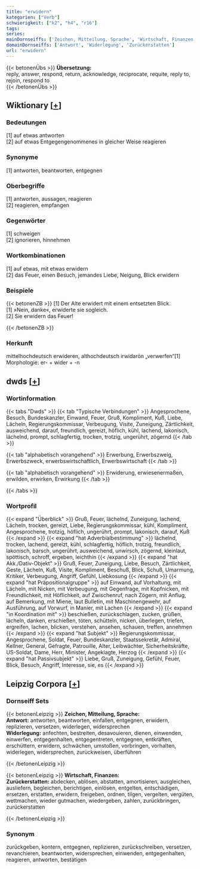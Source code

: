 ```yaml
---
title: "erwidern"
kategorien: ["Verb"]
schwierigkeit: ["k2", "h4", "r16"]
tags:
series:
mainDornseiffs: ['Zeichen, Mitteilung, Sprache', 'Wirtschaft, Finanzen']
domainDornseiffs: ['Antwort', 'Widerlegung', 'Zurückerstatten']
url: "erwidern"
---
```


{{< betonenÜbs >}}
**Übersetzung:**  
reply, answer, respond, return, acknowledge, reciprocate, requite, reply to, rejoin, respond to  
{{< /betonenÜbs >}}

## Wiktionary [[+](https://de.wiktionary.org/wiki/erwidern)]

### Bedeutungen
[1] auf etwas antworten  
[2] auf etwas Entgegengenommenes in gleicher Weise reagieren  

### Synonyme
[1] antworten, beantworten, entgegnen  

### Oberbegriffe
[1] antworten, aussagen, reagieren  
[2] reagieren, empfangen  

### Gegenwörter
[1] schweigen  
[2] ignorieren, hinnehmen  

### Wortkombinationen
[1] auf etwas, mit etwas erwidern  
[2] das Feuer, einen Besuch, jemandes Liebe, Neigung, Blick erwidern  

### Beispiele
{{< betonenZB >}}
[1] Der Alte erwidert mit einem entsetzten Blick.  
[1] »Nein, danke«, erwiderte sie sogleich.  
[2] Sie erwidern das Feuer!  

{{< /betonenZB >}}
### Herkunft
mittelhochdeutsch erwideren, althochdeutsch irwidarōn „verwerfen“[1]  
Morphologie: er- + wider + -n  



## dwds [[+](https://www.dwds.de/wb/erwidern)]

### Wortinformation
{{< tabs "Dwds" >}}
{{< tab "Typische Verbindungen" >}}
Angesprochene, Besuch, Bundeskanzler, Einwand, Feuer, Gruß, Kompliment, Kuß, Liebe, Lächeln, Regierungskommissar, Verbeugung, Visite, Zuneigung, Zärtlichkeit, ausweichend, darauf, freundlich, gereizt, höflich, kühl, lachend, lakonisch, lächelnd, prompt, schlagfertig, trocken, trotzig, ungerührt, zögernd
{{< /tab >}}

{{< tab "alphabetisch vorangehend" >}}
Erwerbung, Erwerbszweig, Erwerbszweck, erwerbswirtschaftlich, Erwerbswirtschaft
{{< /tab >}}

{{< tab "alphabetisch vorangehend" >}}
Erwiderung, erwiesenermaßen, erwilden, erwirken, Erwirkung
{{< /tab >}}

{{< /tabs >}}

### Wortprofil
{{< expand "Überblick" >}} Gruß, Feuer, lächelnd, Zuneigung, lachend, Lächeln, trocken, gereizt, Liebe, Regierungskommissar, kühl, Kompliment, Angesprochene, trotzig, höflich, ungerührt, prompt, lakonisch, darauf, Kuß {{< /expand >}}
{{< expand "hat Adverbialbestimmung" >}} lächelnd, trocken, lachend, gereizt, kühl, schlagfertig, höflich, trotzig, freundlich, lakonisch, barsch, ungerührt, ausweichend, unwirsch, zögernd, kleinlaut, spöttisch, schroff, ergeben, leichthin {{< /expand >}}
{{< expand "hat Akk./Dativ-Objekt" >}} Gruß, Feuer, Zuneigung, Liebe, Besuch, Zärtlichkeit, Geste, Lächeln, Kuß, Visite, Kompliment, Beschuß, Blick, Schuß, Umarmung, Kritiker, Verbeugung, Angriff, Gefühl, Liebkosung {{< /expand >}}
{{< expand "hat Präpositionalgruppe" >}} auf Einwand, auf Vorhaltung, mit Lächeln, mit Nicken, mit Verbeugung, mit Gegenfrage, mit Kopfnicken, mit Freundlichkeit, mit Höflichkeit, auf Zwischenruf, nach Zögern, mit Anflug, auf Bemerkung, mit Miene, laut Bulletin, mit Maschinengewehr, auf Ausführung, auf Vorwurf, in Manier, mit Lachen {{< /expand >}}
{{< expand "in Koordination mit" >}} beschießen, zurückschlagen, zucken, grüßen, lächeln, danken, erschießen, töten, schütteln, nicken, überlegen, triefen, ergreifen, lachen, blicken, verstehen, ansehen, schauen, treffen, annehmen {{< /expand >}}
{{< expand "hat Subjekt" >}} Regierungskommissar, Angesprochene, Soldat, Feuer, Bundeskanzler, Staatssekretär, Admiral, Kellner, General, Gefragte, Patrouille, Alter, Leibwächter, Sicherheitskräfte, US-Soldat, Dame, Herr, Minister, Angeklagte, Herzog {{< /expand >}}
{{< expand "hat Passivsubjekt" >}} Liebe, Gruß, Zuneigung, Gefühl, Feuer, Blick, Besuch, Angriff, Interesse, sie, es {{< /expand >}}

## Leipzig Corpora [[+](https://corpora.uni-leipzig.de/en/res?word=erwidern&corpusId=deu_newscrawl-public_2018)]

### Dornseiff Sets
{{< betonenLeipzig >}}
**Zeichen, Mitteilung, Sprache:**  
**Antwort:** antworten, beantworten, einfallen, entgegnen, erwidern, replizieren, versetzen, widerlegen, widersprechen  
**Widerlegung:** anfechten, bestreiten, desavouieren, dienen, einwenden, einwerfen, entgegenhalten, entgegentreten, entgegnen, entkräften, erschüttern, erwidern, schwächen, umstoßen, vorbringen, vorhalten, widerlegen, widersprechen, zurückweisen, überführen  

{{< /betonenLeipzig >}}


{{< betonenLeipzig >}}
**Wirtschaft, Finanzen:**  
**Zurückerstatten:** abdecken, ablösen, abstatten, amortisieren, ausgleichen, ausliefern, begleichen, berichtigen, einlösen, entgelten, entschädigen, ersetzen, erstatten, erwidern, freigeben, ordnen, tilgen, vergelten, vergüten, wettmachen, wieder gutmachen, wiedergeben, zahlen, zurückbringen, zurückerstatten  

{{< /betonenLeipzig >}}

### Synonym
zurückgeben, kontern, entgegnen, replizieren, zurückschreiben, versetzen, revanchieren, beantworten, widersprechen, einwenden, entgegenhalten, reagieren, antworten, bestätigen

